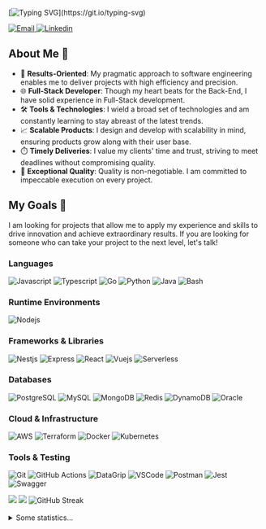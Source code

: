 [![Typing SVG](https://readme-typing-svg.demolab.com?font=Fira+Code&pause=1000&color=F72585&random=false&width=550&lines=Hi+%F0%9F%A4%99%2C+I'm+Roberto+Mir%C3%B3n+a+Software+Engineer!)](https://git.io/typing-svg)

<a href="mailto:ing.betonajera@gmail.com">
  <img alt="Email" src="https://img.shields.io/badge/Email-F20089?style=flat&logo=gmail&logoColor=white&labelColor=%23F20089&color=%23F20089">
</a>
<a href="https://www.linkedin.com/in/roberto-miron-najera-287a06207">
  <img alt="Linkedin" src="https://img.shields.io/badge/Linkedin-F20089?style=flat&logo=linkedin&logoColor=white&labelColor=%23F20089&color=%23F20089">
</a>

## About Me 🚀

- 🧠 **Results-Oriented**: My pragmatic approach to software engineering enables me to deliver projects with high efficiency and precision.
- 🌐 **Full-Stack Developer**: Though my heart beats for the Back-End, I have solid experience in Full-Stack development.
- 🛠️ **Tools & Technologies**: I wield a broad set of technologies and am constantly learning to stay abreast of the latest trends.
- 📈 **Scalable Products**: I design and develop with scalability in mind, ensuring products grow along with their user base.
- ⏱️ **Timely Deliveries**: I value my clients' time and trust, striving to meet deadlines without compromising quality.
- 🌟 **Exceptional Quality**: Quality is non-negotiable. I am committed to impeccable execution on every project.

## My Goals 🎯

I am looking for projects that allow me to apply my experience and skills to drive innovation and achieve extraordinary results. If you are looking for someone who can take your project to the next level, let's talk!

### Languages
![Javascript](https://img.shields.io/badge/Javascript-%23F20089?style=flat&logo=javascript&logoColor=white)
![Typescript](https://img.shields.io/badge/Typescript-%23F20089?style=flat&logo=typescript&logoColor=white)
![Go](https://img.shields.io/badge/Go-%23F20089?style=flat&logo=go&logoColor=white)
![Python](https://img.shields.io/badge/Python-%23F20089?style=flat&logo=python&logoColor=white)
![Java](https://img.shields.io/badge/Java-%23F20089?style=flat&logo=openjdk&logoColor=white)
![Bash](https://img.shields.io/badge/Bash-%23F20089?style=flat&logo=gnubash&logoColor=white)

### Runtime Environments
![Nodejs](https://img.shields.io/badge/NodeJS-%23F20089?style=flat&logo=nodedotjs&logoColor=white)

### Frameworks & Libraries
![Nestjs](https://img.shields.io/badge/NestJS-%23F20089?style=flat&logo=nestjs)
![Express](https://img.shields.io/badge/Express-%23F20089?style=flat&logo=express&logoColor=white)
![React](https://img.shields.io/badge/React-%23F20089?style=flat&logo=react&logoColor=white)
![Vuejs](https://img.shields.io/badge/VueJS-%23F20089?style=flat&logo=vuedotjs&logoColor=white)
![Serverless](https://img.shields.io/badge/Serverless-%23F20089?style=flat&logo=serverless&logoColor=white)

### Databases
![PostgreSQL](https://img.shields.io/badge/PostgreSQL-%23F20089?style=flat&logo=postgresql&logoColor=white)
![MySQL](https://img.shields.io/badge/MySQL-%23F20089?style=flat&logo=mysql&logoColor=white)
![MongoDB](https://img.shields.io/badge/MongoDB-%23F20089?style=flat&logo=mongodb&logoColor=white)
![Redis](https://img.shields.io/badge/Redis-%23F20089?style=flat&logo=redis&logoColor=white)
![DynamoDB](https://img.shields.io/badge/DynamoDB-%23F20089?style=flat&logo=amazondynamodb&logoColor=white)
![Oracle](https://img.shields.io/badge/Oracle-%23F20089?style=flat&logo=oracle&logoColor=white)

### Cloud & Infrastructure
![AWS](https://img.shields.io/badge/AWS-%23F20089?style=flat&logo=amazonaws&logoColor=white)
![Terraform](https://img.shields.io/badge/Terraform-%23F20089?style=flat&logo=terraform&logoColor=white)
![Docker](https://img.shields.io/badge/Docker-%23F20089?style=flat&logo=docker&logoColor=white)
![Kubernetes](https://img.shields.io/badge/Kubernetes-%23F20089?style=flat&logo=kubernetes&logoColor=white)

### Tools & Testing
![Git](https://img.shields.io/badge/Git-%23F20089?style=flat&logo=git&logoColor=white)
![GitHub Actions](https://img.shields.io/badge/GitHub_Actions-%23F20089?style=flat&logo=githubactions&logoColor=white)
![DataGrip](https://img.shields.io/badge/DataGrip-%23F20089?style=flat&logo=datagrip&logoColor=white)
![VSCode](https://img.shields.io/badge/VSCode-%23F20089?style=flat&logo=visualstudiocode&logoColor=white)
![Postman](https://img.shields.io/badge/Postman-%23F20089?style=flat&logo=postman&logoColor=white)
![Jest](https://img.shields.io/badge/Jest-%23F20089?style=flat&logo=jest&logoColor=white)
![Swagger](https://img.shields.io/badge/Swagger-%23F20089?style=flat&logo=swagger&logoColor=white)

<img src="https://github-readme-stats.vercel.app/api/top-langs?username=betonajera9&show_icons=true&theme=radical&layout=donut" />

<img src="https://github-readme-stats.vercel.app/api?username=betonajera9&show_icons=true&rank_icon=github&theme=radical" />

<img src="https://streak-stats.demolab.com?user=betonajera9&theme=radical&date_format=j%20M%5B%20Y%5D&mode=weekly&exclude_days=Sun%2CSat" alt="GitHub Streak" />
<br/>
<br/>

<details>
<summary>Some statistics...</summary>
<br>
<!--START_SECTION:waka-->
![Code Time](http://img.shields.io/badge/Code%20Time-2%2C300%20hrs%2029%20mins-blue)

![Lines of code](https://img.shields.io/badge/From%20Hello%20World%20I%27ve%20Written-1.5%20million%20lines%20of%20code-blue)

**🐱 My GitHub Data** 

> 📦 135.1 kB Used in GitHub's Storage 
 > 
> 🏆 272 Contributions in the Year 2025
 > 
> 💼 Opted to Hire
 > 
> 📜 32 Public Repositories 
 > 
> 🔑 1 Private Repositories 
 > 
**I'm an Early 🐤** 

```text
🌞 Morning                275 commits         ████░░░░░░░░░░░░░░░░░░░░░   14.82 % 
🌆 Daytime                734 commits         ██████████░░░░░░░░░░░░░░░   39.57 % 
🌃 Evening                584 commits         ████████░░░░░░░░░░░░░░░░░   31.48 % 
🌙 Night                  262 commits         ████░░░░░░░░░░░░░░░░░░░░░   14.12 % 
```
📅 **I'm Most Productive on Thursday** 

```text
Monday                   262 commits         ████░░░░░░░░░░░░░░░░░░░░░   14.12 % 
Tuesday                  279 commits         ████░░░░░░░░░░░░░░░░░░░░░   15.04 % 
Wednesday                228 commits         ███░░░░░░░░░░░░░░░░░░░░░░   12.29 % 
Thursday                 310 commits         ████░░░░░░░░░░░░░░░░░░░░░   16.71 % 
Friday                   294 commits         ████░░░░░░░░░░░░░░░░░░░░░   15.85 % 
Saturday                 253 commits         ███░░░░░░░░░░░░░░░░░░░░░░   13.64 % 
Sunday                   229 commits         ███░░░░░░░░░░░░░░░░░░░░░░   12.35 % 
```


📊 **This Week I Spent My Time On** 

```text
🕑︎ Time Zone: America/Mexico_City

💬 Programming Languages: 
Terraform                11 hrs 32 mins      ████████████████████░░░░░   78.74 % 
TypeScript               1 hr 59 mins        ███░░░░░░░░░░░░░░░░░░░░░░   13.53 % 
YAML                     21 mins             █░░░░░░░░░░░░░░░░░░░░░░░░   02.45 % 
Markdown                 16 mins             ░░░░░░░░░░░░░░░░░░░░░░░░░   01.91 % 
HCL                      7 mins              ░░░░░░░░░░░░░░░░░░░░░░░░░   00.90 % 

🔥 Editors: 
VS Code                  14 hrs 33 mins      █████████████████████████   99.26 % 
DataGrip                 6 mins              ░░░░░░░░░░░░░░░░░░░░░░░░░   00.74 % 

🐱‍💻 Projects: 
terraform-fargate-mongodb11 hrs 42 mins      ████████████████████░░░░░   79.82 % 
design-patterns-catalog  1 hr 39 mins        ███░░░░░░░░░░░░░░░░░░░░░░   11.30 % 
pay-in-gateway-terraform 29 mins             █░░░░░░░░░░░░░░░░░░░░░░░░   03.35 % 
solid-course             28 mins             █░░░░░░░░░░░░░░░░░░░░░░░░   03.20 % 
pay-out-gateway-payment-p13 mins             ░░░░░░░░░░░░░░░░░░░░░░░░░   01.59 % 

💻 Operating System: 
Mac                      14 hrs 39 mins      █████████████████████████   100.00 % 
```

**I Mostly Code in TypeScript** 

```text
TypeScript               9 repos             ███████░░░░░░░░░░░░░░░░░░   29.03 % 
Vue                      4 repos             ███░░░░░░░░░░░░░░░░░░░░░░   12.90 % 
Swift                    2 repos             ██░░░░░░░░░░░░░░░░░░░░░░░   06.45 % 
HCL                      1 repo              █░░░░░░░░░░░░░░░░░░░░░░░░   03.23 % 
Kotlin                   1 repo              █░░░░░░░░░░░░░░░░░░░░░░░░   03.23 % 
```



**Timeline**

![Lines of Code chart](https://raw.githubusercontent.com/BetoNajera9/BetoNajera9/master/assets/bar_graph.png)


 Last Updated on 05/10/2025 00:32:12 UTC
<!--END_SECTION:waka-->
</details>
